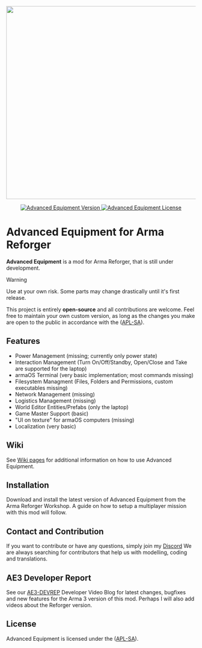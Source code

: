 <p align="center">
    <img src="https://github-production-user-asset-6210df.s3.amazonaws.com/50139270/265935127-cb44ef6c-4d36-413d-a8ff-4988daecc9f9.png" width="512">
</p>

<p align="center">
    <a href="https://github.com/y0014984/Advanced-Equipment-for-Reforger/releases/latest">
        <img src="https://img.shields.io/badge/Version-0.1.0-blue.svg?style=flat-square" alt="Advanced Equipment Version">
    </a>
    <a href="https://www.bistudio.com/community/licenses/arma-public-license-share-alike">
        <img src="https://img.shields.io/badge/License-APL%20SA-red.svg?style=flat-square" alt="Advanced Equipment License">
    </a>
</p>

# Advanced Equipment for Arma Reforger

**Advanced Equipment** is a mod for Arma Reforger, that is still under development.

> [!WARNING]
> Use at your own risk. Some parts may change drastically until it's first release.

This project is entirely **open-source** and all contributions are welcome. Feel free to maintain your own custom version, as long as the changes you make are open to the public in accordance with the ([APL-SA](https://www.bistudio.com/community/licenses/arma-public-license-share-alike)).

## Features

- Power Management (missing; currently only power state)
- Interaction Management (Turn On/Off/Standby, Open/Close and Take are supported for the laptop)
- armaOS Terminal (very basic implementation; most commands missing)
- Filesystem Managment (Files, Folders and Permissions, custom executables missing)
- Network Management (missing)
- Logistics Management (missing)
- World Editor Entities/Prefabs (only the laptop)
- Game Master Support (basic)
- "UI on texture" for armaOS computers (missing)
- Localization (very basic)

## Wiki

See <a href="https://github.com/y0014984/Advanced-Equipment-for-Reforger/wiki">Wiki pages</a> for additional information on how to use Advanced Equipment.

## Installation

Download and install the latest version of Advanced Equipment from the Arma Reforger Workshop. A guide on how to setup a multiplayer mission with this mod will follow.

## Contact and Contribution

If you want to contribute or have any questions, simply join my [Discord](https://discord.com/invite/JMmxXEx) We are always searching for contributors that help us with modelling, coding and translations.

## AE3 Developer Report

See our <a href="https://www.youtube.com/watch?v=pfM_eAQinmY&list=PLbrLObIILp9NzNUi-QtDtAwV5UEnYMfO_">AE3-DEVREP</a> Developer Video Blog for latest changes, bugfixes and new features for the Arma 3 version of this mod. Perhaps I will also add videos about the Reforger version.

## License

Advanced Equipment is licensed under the ([APL-SA](https://www.bistudio.com/community/licenses/arma-public-license-share-alike)).
